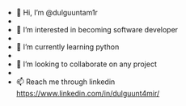 - 👋 Hi, I’m @dulguuntam1r
- 
- 👀 I’m interested in becoming software developer
- 
- 🌱 I’m currently learning python
- 
- 💞️ I’m looking to collaborate on any project
- 
- 📫 Reach me through linkedin https://www.linkedin.com/in/dulguunt4mir/
